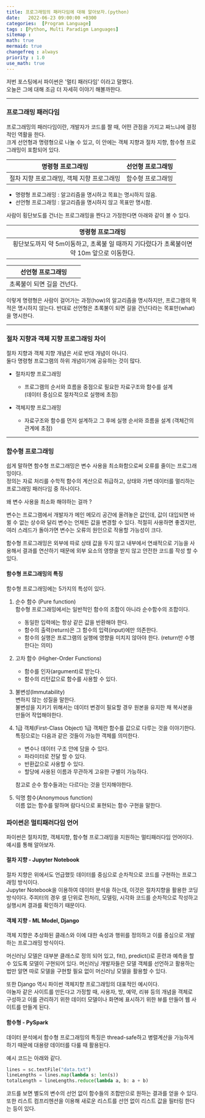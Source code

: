 ```yaml
---
title: 프로그래밍의 패러다임에 대해 알아보자.(python)
date:   2022-06-23 09:00:00 +0300
categories:  [Program Language]
tags : [Python, Multi Paradigm Languages]
sitemap :
math: true
mermaid: true
changefreq : always
priority : 1.0
use_math: true
---
```


저번 포스팅에서 파이썬은 '멀티 패러다임' 이라고 말했다.  
오늘은 그에 대해 조금 더 자세히 이야기 해볼까한다.  

--------

### 프로그래밍 패러다임  

프로그래밍의 패러다임이란, 개발자가 코드를 짤 때, 어떤 관점을 가지고 짜느냐에 결정적인 역활을 한다.  
크게 선언형과 명령형으로 나눌 수 있고, 이 안에는 객체 지향과 절차 지향, 함수형 프로그래밍이 포함되어 있다.  


| <center> 명령형 프로그래밍  </center> | <center> 선언형 프로그래밍 </center> | 
|:--------:|:--------:|
|<center> 절차 지향 프로그래밍, 객체 지향 프로그래밍</center> | <center> 함수형 프로그래밍 </center> |


* 명령형 프로그래밍 : 알고리즘을 명시하고 목표는 명시하지 않음.
* 선언형 프로그래밍 : 알고리즘을 명시하지 않고 목표만 명시함.

사람이 횡단보도를 건너는 프로그래밍을 짠다고 가정한다면 아래와 같이 볼 수 있다. 

| <center> 명령형 프로그래밍  </center> |
|:--------:|
|<center>  횡단보도까지 약 5m이동하고, 초록불 일 때까지 기다렸다가 초록불이면 약 10m 앞으로 이동한다.</center> | 


| <center> 선언형 프로그래밍 </center> | 
|:--------:|
 | <center> 초록불이 되면 길을 건넌다.  </center> |


이렇게 명령형은 사람이 걸어가는 과정(how)의 알고리즘을 명시하지만, 프로그램의 목적은 명시하지 않는다. 반대로 선언형은 초록불이 되면 길을 건넌다라는 목표만(what)을 명시한다. 


-------

### 절차 지향과 객체 지향 프로그래밍 차이

절차 지향과 객체 지향 개념은 서로 반대 개념이 아니다.  
둘다 명령형 프로그램의 하위 개념이기에 공유하는 것이 많다.  

* 절차지향 프로그래밍  
    * 프로그램의 순서와 흐름을 중점으로 필요한 자료구조와 함수를 설계  
    (데이터 중심으로 절차적으로 실행에 초점)

* 객체지향 프로그래밍  
    * 자료구조와 함수를 먼저 설계하고 그 후에 실행 순서와 흐름을 설계 
    (객체간의 관계에 초점)

------

### 함수형 프로그래밍 

쉽게 말하면 함수형 프로그래밍은 변수 사용을 최소화함으로써 오류를 줄이는 프로그래밍이다.  
정의는 자료 처리를 수학적 함수의 계산으로 취급하고, 상태와 가변 데이터를 멀리하는 프로그래밍 패러다임 중 하나이다. 

왜 변수 사용을 최소화 해야하는 걸까 ?  

변수는 프로그램에서 개발자가 메인 메모리 공간에 올려놓은 값인데, 값이 대입되면 바뀔 수 없는 상수와 달리 변수는 언제든 값을 변경할 수 있다. 적절히 사용하면 좋겠지만, 여러 스레드가 돌아가면 변수는 오류의 원인으로 작용할 가능성이 크다.     

함수형 프로그래밍은 외부에 따로 상태 값을 두지 않고 내부에서 연쇄적으로 기능을 사용해서 결과를 연산하기 때문에 외부 요소의 영향을 받지 않고 안전한 코드를 작성 할 수 있다. 


#### 함수형 프로그래밍의 특징  

함수형 프로그래밍에는 5가지의 특성이 있다.  

1. 순수 함수 (Pure function)   
    함수형 프로그래밍에서는 일반적인 함수의 조합이 아니라 순수함수의 조합이다.  
    * 동일한 입력에는 항상 같은 값을 반환해야 한다.  
    * 함수의 출력(return)은 그 함수의 입력(input)에만 의존한다.  
    * 함수의 실행은 프로그램의 실행에 영향을 미치지 않아야 한다. (return만 수행한다는 의미)  

2. 고차 함수 (Higher-Order Functions)  
    * 함수를 인자(argument)로 받는다.
    * 함수의 리턴값으로 함수를 사용할 수 있다.  

3. 불변성(Immutability)  
    변하지 않는 성질을 말한다.  
    불변성을 지키기 위해서는 데이터 변경이 필요할 경우 원본을 유지한 채 복사본을 만들어 작업해야한다.   

4. 1급 객체(First-Class Object) 
    1급 객체란 함수를 값으로 다루는 것을 이야기한다.  
    특징으로는 다음과 같은 것들이 가능한 객체를 의미한다.  
    * 변수나 데이터 구조 안에 담을 수 있다.  
    * 파라미터로 전달 할 수 있다.  
    * 반환값으로 사용할 수 있다.  
    * 할당에 사용된 이름과 무관하게 고유한 구별이 가능하다.  

    참고로 순수 함수들과는 다르다는 것을 인지해야한다.  

5. 익명 함수(Anonymous function)  
    이름 없는 함수를 말하며 람다식으로 표현되는 함수 구현을 말한다.  


### 파이썬은 멀티패러다임 언어  

파이썬은 절차지향, 객체지향, 함수형 프로그래밍을 지원하는 멀티패러다임 언어이다. 예시를 통해 알아보자.  

#### 절차 지향 - Jupyter Notebook  

절차 지향은 위에서도 언급했듯 데이터를 중심으로 순차적으로 코드를 구현하는 프로그래밍 방식이다.  
Jupyter Notebook을 이용하여 데이터 분석을 하는데, 이것은 절차지향을 활용한 코딩 방식이다. 주피터의 경우 셀 단위로 전처리, 모델링, 시각화 코드를 순차적으로 작성하고 실행시켜 결과를 확인하기 때문이다.  


#### 객체 지향 - ML Model, Django  

객체 지향은 추상화된 클래스와 이에 대한 속성과 행위를 정의하고 이를 중심으로 개발하는 프로그래밍 방식이다.   

머신러닝 모델은 대부분 클래스로 정의 되어 있고, fit(), predict()로 훈련과 예측을 할 수 있도록 모델이 구현되어 있다. 머신러닝 개발자들은 모델 객체를 선언하고 활용하는 법만 알면 따로 모델을 구현할 필요 없이 머신러닝 모델을 활용할 수 있다.  

또한 Django 역시 파이썬 객체지향 프로그래밍의 대표적인 예시이다.  
야놀자 같은 사이트를 만든다고 가정할 때, 사용자, 방, 예약, 리뷰 등의 개념을 객체로 구성하고 이를 관리하기 위한 데이터 모델이나 화면에 표시하기 위한 뷰를 만들어 웹 사이트를 만들게 된다.  


#### 함수형 - PySpark  

데이터 분석에서 함수형 프로그래밍의 특징은 thread-safe하고 병렬계산을 가능하게 하기 때문에 대용량 데이터를 다룰 때 활용된다.  

예시 코드는 아래와 같다.  


```python
lines = sc.textFile("data.txt")
lineLengths = lines.map(lambda s: len(s))
totalLength = lineLengths.reduce(lambda a, b: a + b)
```

코드를 보면 별도의 변수의 선언 없이 함수들의 조합만으로 원하는 결과를 얻을 수 있다. 또한 리스트 컴프리헨션을 이용해 새로운 리스트를 선언 없이 리스트 값을 필터링 한다는 등이 있다.  







